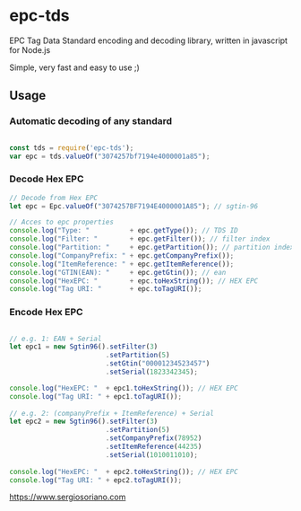 # epc-tds
EPC Tag Data Standard encoding and decoding library, written in javascript for Node.js

Simple, very fast and easy to use ;)

## Usage

### Automatic decoding of any standard
```js

const tds = require('epc-tds');
var epc = tds.valueOf("3074257bf7194e4000001a85");

```

### Decode Hex EPC
```js
// Decode from Hex EPC
let epc = Epc.valueOf("3074257BF7194E4000001A85"); // sgtin-96

// Acces to epc properties
console.log("Type: "          + epc.getType()); // TDS ID
console.log("Filter: "        + epc.getFilter()); // filter index
console.log("Partition: "     + epc.getPartition()); // partition index
console.log("CompanyPrefix: " + epc.getCompanyPrefix());
console.log("ItemReference: " + epc.getItemReference());
console.log("GTIN(EAN): "     + epc.getGtin()); // ean
console.log("HexEPC: "        + epc.toHexString()); // HEX EPC
console.log("Tag URI: "       + epc.toTagURI());

```

### Encode Hex EPC
```js

// e.g. 1: EAN + Serial
let epc1 = new Sgtin96().setFilter(3)
                        .setPartition(5)
                        .setGtin("00001234523457")
                        .setSerial(1823342345);

console.log("HexEPC: "  + epc1.toHexString()); // HEX EPC
console.log("Tag URI: " + epc1.toTagURI());
       
// e.g. 2: (companyPrefix + ItemReference) + Serial
let epc2 = new Sgtin96().setFilter(3)
                        .setPartition(5)
                        .setCompanyPrefix(78952)
                        .setItemReference(44235)
                        .setSerial(1010011010);
                        
console.log("HexEPC: "  + epc2.toHexString()); // HEX EPC
console.log("Tag URI: " + epc2.toTagURI());

```
https://www.sergiosoriano.com
